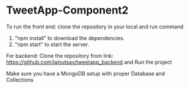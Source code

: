 # TweetApp-Component2

To run the front end: clone the repository in your local and run command

1. "npm install" to download the dependencies.
2. "npm start" to start the server.

For backend:
Clone the repository from link: https://github.com/jainutsav/tweetapp_backend
and Run the project

Make sure you have a MongoDB setup with proper Database and Collections
